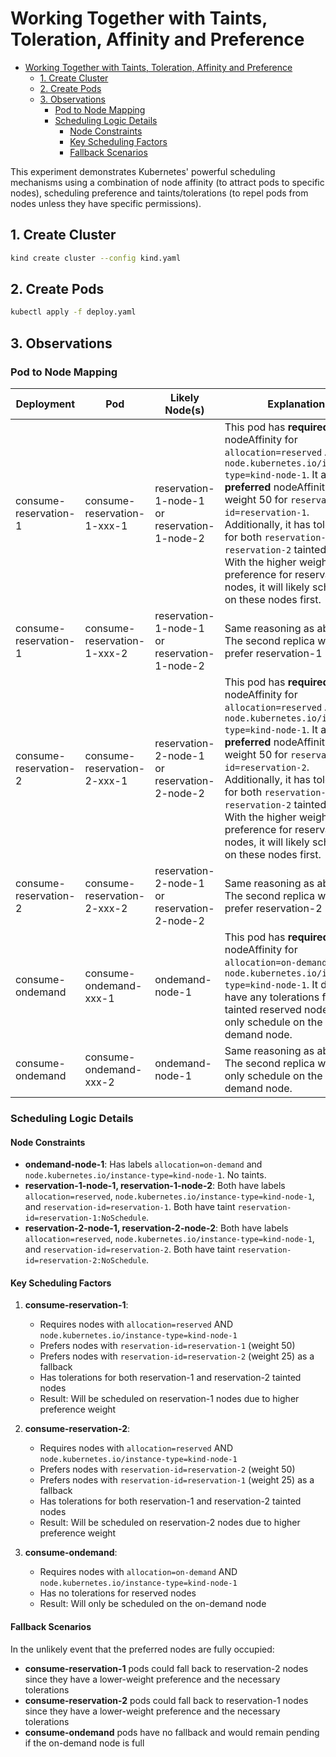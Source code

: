 # Working Together with Taints, Toleration, Affinity and Preference

- [Working Together with Taints, Toleration, Affinity and Preference](#working-together-with-taints-toleration-affinity-and-preference)
  - [1. Create Cluster](#1-create-cluster)
  - [2. Create Pods](#2-create-pods)
  - [3. Observations](#3-observations)
    - [Pod to Node Mapping](#pod-to-node-mapping)
    - [Scheduling Logic Details](#scheduling-logic-details)
      - [Node Constraints](#node-constraints)
      - [Key Scheduling Factors](#key-scheduling-factors)
      - [Fallback Scenarios](#fallback-scenarios)

This experiment demonstrates Kubernetes' powerful scheduling mechanisms using a combination of node affinity (to attract pods to specific nodes), scheduling preference and taints/tolerations (to repel pods from nodes unless they have specific permissions).

## 1. Create Cluster

```bash
kind create cluster --config kind.yaml
```

## 2. Create Pods

```bash
kubectl apply -f deploy.yaml
```

## 3. Observations

### Pod to Node Mapping

| Deployment | Pod | Likely Node(s) | Explanation |
|------------|-----|----------------|-------------|
| consume-reservation-1 | consume-reservation-1-xxx-1 | reservation-1-node-1 or reservation-1-node-2 | This pod has **required** nodeAffinity for `allocation=reserved` AND `node.kubernetes.io/instance-type=kind-node-1`. It also has **preferred** nodeAffinity with weight 50 for `reservation-id=reservation-1`. Additionally, it has tolerations for both `reservation-1` and `reservation-2` tainted nodes. With the higher weight preference for reservation-1 nodes, it will likely schedule on these nodes first. |
| consume-reservation-1 | consume-reservation-1-xxx-2 | reservation-1-node-1 or reservation-1-node-2 | Same reasoning as above. The second replica will also prefer reservation-1 nodes. |
| consume-reservation-2 | consume-reservation-2-xxx-1 | reservation-2-node-1 or reservation-2-node-2 | This pod has **required** nodeAffinity for `allocation=reserved` AND `node.kubernetes.io/instance-type=kind-node-1`. It also has **preferred** nodeAffinity with weight 50 for `reservation-id=reservation-2`. Additionally, it has tolerations for both `reservation-1` and `reservation-2` tainted nodes. With the higher weight preference for reservation-2 nodes, it will likely schedule on these nodes first. |
| consume-reservation-2 | consume-reservation-2-xxx-2 | reservation-2-node-1 or reservation-2-node-2 | Same reasoning as above. The second replica will also prefer reservation-2 nodes. |
| consume-ondemand | consume-ondemand-xxx-1 | ondemand-node-1 | This pod has **required** nodeAffinity for `allocation=on-demand` AND `node.kubernetes.io/instance-type=kind-node-1`. It doesn't have any tolerations for the tainted reserved nodes. It will only schedule on the on-demand node. |
| consume-ondemand | consume-ondemand-xxx-2 | ondemand-node-1 | Same reasoning as above. The second replica will also only schedule on the on-demand node. |

### Scheduling Logic Details

#### Node Constraints

- **ondemand-node-1**: Has labels `allocation=on-demand` and `node.kubernetes.io/instance-type=kind-node-1`. No taints.
- **reservation-1-node-1, reservation-1-node-2**: Both have labels `allocation=reserved`, `node.kubernetes.io/instance-type=kind-node-1`, and `reservation-id=reservation-1`. Both have taint `reservation-id=reservation-1:NoSchedule`.
- **reservation-2-node-1, reservation-2-node-2**: Both have labels `allocation=reserved`, `node.kubernetes.io/instance-type=kind-node-1`, and `reservation-id=reservation-2`. Both have taint `reservation-id=reservation-2:NoSchedule`.

#### Key Scheduling Factors

1. **consume-reservation-1**:
   - Requires nodes with `allocation=reserved` AND `node.kubernetes.io/instance-type=kind-node-1`
   - Prefers nodes with `reservation-id=reservation-1` (weight 50)
   - Prefers nodes with `reservation-id=reservation-2` (weight 25) as a fallback
   - Has tolerations for both reservation-1 and reservation-2 tainted nodes
   - Result: Will be scheduled on reservation-1 nodes due to higher preference weight

2. **consume-reservation-2**:
   - Requires nodes with `allocation=reserved` AND `node.kubernetes.io/instance-type=kind-node-1`
   - Prefers nodes with `reservation-id=reservation-2` (weight 50)
   - Prefers nodes with `reservation-id=reservation-1` (weight 25) as a fallback
   - Has tolerations for both reservation-1 and reservation-2 tainted nodes
   - Result: Will be scheduled on reservation-2 nodes due to higher preference weight

3. **consume-ondemand**:
   - Requires nodes with `allocation=on-demand` AND `node.kubernetes.io/instance-type=kind-node-1`
   - Has no tolerations for reserved nodes
   - Result: Will only be scheduled on the on-demand node

#### Fallback Scenarios

In the unlikely event that the preferred nodes are fully occupied:

- **consume-reservation-1** pods could fall back to reservation-2 nodes since they have a lower-weight preference and the necessary tolerations
- **consume-reservation-2** pods could fall back to reservation-1 nodes since they have a lower-weight preference and the necessary tolerations
- **consume-ondemand** pods have no fallback and would remain pending if the on-demand node is full
